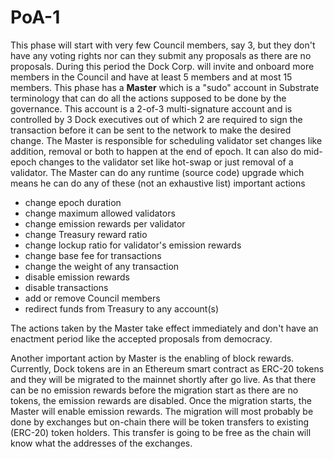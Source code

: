 # PoA-1

This phase will start with very few Council members, say 3, but they don't have any voting rights nor can they submit any proposals as there are no proposals. During this period the Dock Corp. will invite and onboard more members in the Council and have at least 5 members and at most 15 members. This phase has a **Master** which is a "sudo" account in Substrate terminology that can do all the actions supposed to be done by the governance. This account is a 2-of-3 multi-signature account and is controlled by 3 Dock executives out of which 2 are required to sign the transaction before it can be sent to the network to make the desired change. The Master is responsible for scheduling validator set changes like addition, removal or both to happen at the end of epoch. It can also do mid-epoch changes to the validator set like hot-swap or just removal of a validator. The Master can do any runtime \(source code\) upgrade which means he can do any of these \(not an exhaustive list\) important actions

* change epoch duration
* change maximum allowed validators
* change emission rewards per validator
* change Treasury reward ratio
* change lockup ratio for validator's emission rewards
* change base fee for transactions
* change the weight of any transaction
* disable emission rewards
* disable transactions
* add or remove Council members
* redirect funds from Treasury to any account\(s\)

The actions taken by the Master take effect immediately and don't have an enactment period like the accepted proposals from democracy. 

Another important action by Master is the enabling of block rewards. Currently, Dock tokens are in an Ethereum smart contract as ERC-20 tokens and they will be migrated to the mainnet shortly after go live. As that there can be no emission rewards before the migration start as there are no tokens, the emission rewards are disabled. Once the migration starts, the Master will enable emission rewards. The migration will most probably be done by exchanges but on-chain there will be token transfers to existing \(ERC-20\) token holders. This transfer is going to be free as the chain will know what the addresses of the exchanges.

